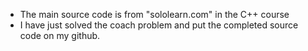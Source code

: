 * The main source code is from "sololearn.com" in the C++ course
* I have just solved the coach problem and put the completed source code on my github.
